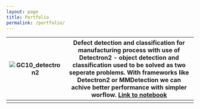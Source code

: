```yaml
---
layout: page
title: Portfolio
permalink: /portfolio/
---
```


|![GC10_detectron2](https://tkasperek.github.io/about_me/images/projects-GC10_detectron2.png)|Defect detection and classification for manufacturing process with use of Detectron2 - object detection and classification used to be solved as two seperate problems. With frameworks like Detectron2 or MMDetection we can achive better performance with simpler worflow.  [Link to notebook](https://github.com/tkasperek/Detectron2_-_GC10-DET_Pascal_VOC_dataset/blob/master/_Detectron2___GC10_DET_Pascal_VOC_dataset.ipynb)|
|--|--|
|  |  |
